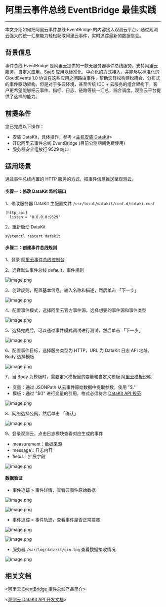 # 阿里云事件总线 EventBridge 最佳实践

---

本文介绍如何把阿里云事件总线 EventBridge 的内容接入观测云平台，通过观测云强大的统一汇聚能力轻松获取阿里云事件，实时追踪最新的数据信息。



## 背景信息 

事件总线 EventBridge 是阿里云提供的一款无服务器事件总线服务，支持阿里云服务、自定义应用、SaaS 应用以标准化、中心化的方式接入，并能够以标准化的 CloudEvents 1.0 协议在这些应用之间路由事件，帮助您轻松构建松耦合、分布式的事件驱动架构。但是对于多云环境，甚至传统 IDC + 云服务的组合架构下，客户更希望能够把云事件、指标、日志、链路等统一汇总，综合调度。观测云平台提供了这样的能力。



## 前提条件

您已完成以下操作：

- 安装 DataKit，具体操作，参考 <[主机安装 DataKit](../../datakit/datakit-install.md)>
- 开启阿里云事件总线 EventBridge (目前公测期间免费使用)
- 服务器安全组放行 9529 端口



## 适用场景

通过事件总线内置的 HTTP 服务的方式，把事件信息推送至观测云。

#### 步骤一：修改 DataKit 监听端口

1、修改服务器 DataKit 主配置文件 `/usr/local/datakit/conf.d/dataki.conf`

```shell
[http_api]
  listen = "0.0.0.0:9529"
```

2、重新启动 DataKit
```shell
systemctl restart datakit
```
#### 步骤二：创建事件总线规则

1、登录 [阿里云事件总线控制台](https://eventbridge.console.aliyun.com/overview)

2、选择默认事件总线 default，事件规则

![image.png](../images/aliyun-eventbridge-1.png)

3、创建规则，配置基本信息，输入名称和描述，然后单击 「下一步」

![image.png](../images/aliyun-eventbridge-2.png)

4、配置事件模式，选择阿里云官方事件源，选择想要的事件源和事件类型

![image.png](../images/aliyun-eventbridge-3.png)

5、选择完成后，可以通过事件模式调试进行测试，然后单击 「下一步」

![image.png](../images/aliyun-eventbridge-4.png)

6、配置事件目标，选择服务类型为 HTTP，URL 为 DataKit 日志 API 地址，Body 选择模板

![image.png](../images/aliyun-eventbridge-5.png)

7、当 Body 为模板时，需要定义模板里的变量和自定义模板 [阿里云模板说明](https://help.aliyun.com/document_detail/181429.html#section-tdd-mia-lol)

- 变量：通过 JSONPath 从云事件原始数据中提取参数，使用 "$." 
- 模板：通过 "$()" 进行变量的引用，格式必须符合 [DataKit API 规范](../../datakit/apis.md#api-logging-example)

![image.png](../images/aliyun-eventbridge-6.png)

8、网络选择公网，然后单击 「确认」

![image.png](../images/aliyun-eventbridge-7.png)

9、登录观测云，点击日志模块查看对应生成的事件

- measurement：数据来源
- message：日志内容
- fields：扩展字段

![image.png](../images/aliyun-eventbridge-8.png)

#### 数据验证

- 事件追踪 > 事件详情，查看云事件原始数据

![image.png](../images/aliyun-eventbridge-9.png)

![image.png](../images/aliyun-eventbridge-10.png)

- 事件追踪 > 事件轨迹，查看事件是否正常投递

![image.png](../images/aliyun-eventbridge-11.png)

![image.png](../images/aliyun-eventbridge-12.png)

- 服务器 `/var/log/datakit/gin.log` 查看数据接收情况

![image.png](../images/aliyun-eventbridge-13.png)

## 相关文档

<[阿里云 EventBridge 事件总线产品简介](https://help.aliyun.com/document_detail/163239.html)>

<[观测云 DataKit API 开发文档](../../datakit/apis.md)>